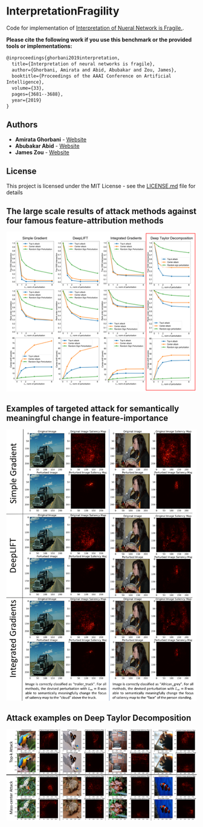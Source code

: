 # InterpretationFragility
Code for implementation of [Interpretation of Nueral Network is Fragile.](https://arxiv.org/pdf/1710.10547.pdf).

**Please cite the following work if you use this benchmark or the provided tools or implementations:**
```
@inproceedings{ghorbani2019interpretation,
  title={Interpretation of neural networks is fragile},
  author={Ghorbani, Amirata and Abid, Abubakar and Zou, James},
  booktitle={Proceedings of the AAAI Conference on Artificial Intelligence},
  volume={33},
  pages={3681--3688},
  year={2019}
}
```
## Authors

* **Amirata Ghorbani** - [Website](http://web.stanford.edu/~amiratag)
* **Abubakar Abid** - [Website](https://abidlabs.github.io/)
* **James Zou** - [Website](https://sites.google.com/site/jamesyzou/)


## License

This project is licensed under the MIT License - see the [LICENSE.md](LICENSE.md) file for details

## The large scale results of attack methods against four famous feature-attribution methods
![alt text](https://github.com/amiratag/InterpretationFragility/blob/master/pictures/SaliencyMethodsComparison.png)

## Examples of targeted attack for semantically meaningful change in feature-importance
![alt text](https://github.com/amiratag/InterpretationFragility/blob/master/pictures/SemanticChange.png)

## Attack examples on Deep Taylor Decomposition
![alt text](https://github.com/amiratag/InterpretationFragility/blob/master/pictures/DTD_examples.png)

